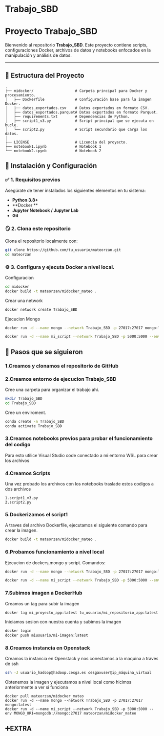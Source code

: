 # Trabajo_SBD

# Proyecto Trabajo_SBD

Bienvenido al repositorio **Trabajo_SBD**. Este proyecto contiene scripts, configuraciones Docker, archivos de datos y notebooks enfocados en la manipulación y análisis de datos.

---

## 📁 Estructura del Proyecto

```plaintext
.
├── midocker/                   # Carpeta principal para Docker y procesamiento.
│   ├── Dockerfile              # Configuración base para la imagen Docker.
│   ├── datos_exportados.csv    # Datos exportados en formato CSV.
│   ├── datos_exportados.parquet# Datos exportados en formato Parquet.
│   ├── requirements.txt        # Dependencias de Python.
│   ├── script1_v3.py           # Script principal que se ejecuta en bucle.
│   └── script2.py              # Script secundario que carga los datos.
│
├── LICENSE                     # Licencia del proyecto.
├── notebook1.ipynb             # Notebook 1 
└── notebook2.ipynb             # Notebook 2 
```

## 🚀 Instalación y Configuración

### ✅ 1. Requisitos previos

Asegúrate de tener instalados los siguientes elementos en tu sistema:

- **Python 3.8+**
- **Docker **
- **Jupyter Notebook / Jupyter Lab**
- **Git**

### 🪞 2. Clona este repositorio

Clona el repositorio localmente con:

```bash
git clone https://github.com/tu_usuario/mateorzan.git
cd mateorzan
```

### ⚙️ 3. Configura y ejecuta Docker a nivel local.

Configuracion

```bash
cd midocker
docker build -t mateorzan/midocker_mateo .
```

Crear una network

```bash
docker network create Trabajo_SBD
```

Ejecucion Mongo

```bash
docker run -d --name mongo --network Trabajo_SBD -p 27017:27017 mongo:latest
```

```bash
docker run -d --name mi_script --network Trabajo_SBD -p 5000:5000 --env MONGO_URI=mongodb://mongo:27017 mateorzan/midocker_mateo
```

## 👣 Pasos que se siguieron

### 1.Creamos y clonamos el repositorio de GitHub

### 2.Creamos entorno de ejecucion Trabajo_SBD

Cree una carpeta para organizar el trabajo ahi.

```bash
mkdir Trabajo_SBD
cd Trabajo_SBD
```

Cree un enviroment.

```bash
conda create -n Trabajo_SBD
conda activate Trabajo_SBD
```

### 3.Creamos notebooks previos para probar el funcionamiento del codigo

Para esto utilice Visual Studio code conectado a mi entorno WSL para crear los archivos

### 4.Creamos Scripts

Una vez probado los archivos con los notebooks traslade estos codigos a dos archivos

    1.script1_v3.py
    2.script2.py

### 5.Dockerizamos el script1

A traves del archivo Dockerfile, ejecutamos el siguiente comando para crear la imagen.

```bash
docker build -t mateorzan/midocker_mateo .
```

### 6.Probamos funcionamiento a nivel local

Ejecucion de dockers,mongo y script. Comandos:

```bash
docker run -d --name mongo --network Trabajo_SBD -p 27017:27017 mongo:latest
```

```bash
docker run -d --name mi_script --network Trabajo_SBD -p 5000:5000 --env MONGO_URI=mongodb://mongo:27017 mateorzan/midocker_mateo
```

### 7.Subimos imagen a DockerHub

Creamos un tag para subir la imagen

```bash
docker tag mi_proyecto_app:latest tu_usuario/mi_repositorio_app:latest
```

Iniciamos sesion con nuestra cuenta y subimos la imagen

```bash
docker login
docker push miusuario/mi-imagen:latest
```

### 8.Creamos instancia en Openstack

Creamos la instancia en Openstack y nos conectamos a la maquina a traves de ssh

```bash
ssh -J usuario_hadoop@hadoop.cesga.es cesgaxuser@ip_máquina_virtual 
```

Obtenemos la imagen y ejecutamos a nivel local como hicimos anteriormente a ver si funciona

```
docker pull mateorzan/midocker_mateo
docker run -d --name mongo --network Trabajo_SBD -p 27017:27017 mongo:latest
docker run -d --name mi_script --network Trabajo_SBD -p 5000:5000 --env MONGO_URI=mongodb://mongo:27017 mateorzan/midocker_mateo

```

## ➕EXTRA
